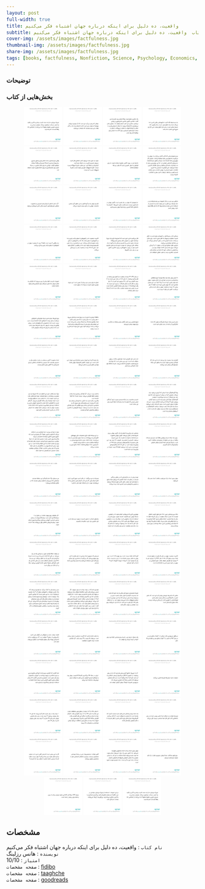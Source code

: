```yaml
---
layout: post
full-width: true
title: واقعیت، ده دلیل برای اینکه درباره جهان اشتباه فکر می‌کنیم
subtitle: معرفی کتاب  واقعیت، ده دلیل برای اینکه درباره جهان اشتباه فکر می‌کنیم
cover-img: /assets/images/factfulness.jpg
thumbnail-img: /assets/images/factfulness.jpg
share-img: /assets/images/factfulness.jpg
tags: [books, factfulness, Nonfiction, Science, Psychology, Economics, History, Politics, Business, Self Help, Sociology, Philosophy]
---
```


### توضیحات


### بخش‌هایی از کتاب
<p align="center">
  <img src="/assets/images/factfulness/01.jpg" width="100" height="100" alt="mhkarami97" />
  <img src="/assets/images/factfulness/02.jpg" width="100" height="100" alt="mhkarami97" />
  <img src="/assets/images/factfulness/03.jpg" width="100" height="100" alt="mhkarami97" />
  <img src="/assets/images/factfulness/04.jpg" width="100" height="100" alt="mhkarami97" />
  <img src="/assets/images/factfulness/05.jpg" width="100" height="100" alt="mhkarami97" />
  <img src="/assets/images/factfulness/06.jpg" width="100" height="100" alt="mhkarami97" />
  <img src="/assets/images/factfulness/07.jpg" width="100" height="100" alt="mhkarami97" />
  <img src="/assets/images/factfulness/08.jpg" width="100" height="100" alt="mhkarami97" />
  <img src="/assets/images/factfulness/09.jpg" width="100" height="100" alt="mhkarami97" />
  <img src="/assets/images/factfulness/10.jpg" width="100" height="100" alt="mhkarami97" />
  <img src="/assets/images/factfulness/11.jpg" width="100" height="100" alt="mhkarami97" />
  <img src="/assets/images/factfulness/12.jpg" width="100" height="100" alt="mhkarami97" />
  <img src="/assets/images/factfulness/13.jpg" width="100" height="100" alt="mhkarami97" />
  <img src="/assets/images/factfulness/14.jpg" width="100" height="100" alt="mhkarami97" />
  <img src="/assets/images/factfulness/15.jpg" width="100" height="100" alt="mhkarami97" />
  <img src="/assets/images/factfulness/16.jpg" width="100" height="100" alt="mhkarami97" />
  <img src="/assets/images/factfulness/17.jpg" width="100" height="100" alt="mhkarami97" />
  <img src="/assets/images/factfulness/18.jpg" width="100" height="100" alt="mhkarami97" />
  <img src="/assets/images/factfulness/19.jpg" width="100" height="100" alt="mhkarami97" />
  <img src="/assets/images/factfulness/20.jpg" width="100" height="100" alt="mhkarami97" />
  <img src="/assets/images/factfulness/21.jpg" width="100" height="100" alt="mhkarami97" />
  <img src="/assets/images/factfulness/22.jpg" width="100" height="100" alt="mhkarami97" />
  <img src="/assets/images/factfulness/23.jpg" width="100" height="100" alt="mhkarami97" />
  <img src="/assets/images/factfulness/24.jpg" width="100" height="100" alt="mhkarami97" />
  <img src="/assets/images/factfulness/25.jpg" width="100" height="100" alt="mhkarami97" />
  <img src="/assets/images/factfulness/26.jpg" width="100" height="100" alt="mhkarami97" />
  <img src="/assets/images/factfulness/27.jpg" width="100" height="100" alt="mhkarami97" />
  <img src="/assets/images/factfulness/28.jpg" width="100" height="100" alt="mhkarami97" />
  <img src="/assets/images/factfulness/29.jpg" width="100" height="100" alt="mhkarami97" />
  <img src="/assets/images/factfulness/30.jpg" width="100" height="100" alt="mhkarami97" />
  <img src="/assets/images/factfulness/31.jpg" width="100" height="100" alt="mhkarami97" />
  <img src="/assets/images/factfulness/32.jpg" width="100" height="100" alt="mhkarami97" />
  <img src="/assets/images/factfulness/33.jpg" width="100" height="100" alt="mhkarami97" />
  <img src="/assets/images/factfulness/34.jpg" width="100" height="100" alt="mhkarami97" />
  <img src="/assets/images/factfulness/35.jpg" width="100" height="100" alt="mhkarami97" />
  <img src="/assets/images/factfulness/36.jpg" width="100" height="100" alt="mhkarami97" />
  <img src="/assets/images/factfulness/37.jpg" width="100" height="100" alt="mhkarami97" />
  <img src="/assets/images/factfulness/38.jpg" width="100" height="100" alt="mhkarami97" />
  <img src="/assets/images/factfulness/39.jpg" width="100" height="100" alt="mhkarami97" />
  <img src="/assets/images/factfulness/40.jpg" width="100" height="100" alt="mhkarami97" />
  <img src="/assets/images/factfulness/41.jpg" width="100" height="100" alt="mhkarami97" />
  <img src="/assets/images/factfulness/42.jpg" width="100" height="100" alt="mhkarami97" />
  <img src="/assets/images/factfulness/43.jpg" width="100" height="100" alt="mhkarami97" />
  <img src="/assets/images/factfulness/44.jpg" width="100" height="100" alt="mhkarami97" />
  <img src="/assets/images/factfulness/45.jpg" width="100" height="100" alt="mhkarami97" />
  <img src="/assets/images/factfulness/46.jpg" width="100" height="100" alt="mhkarami97" />
  <img src="/assets/images/factfulness/47.jpg" width="100" height="100" alt="mhkarami97" />
  <img src="/assets/images/factfulness/48.jpg" width="100" height="100" alt="mhkarami97" />
  <img src="/assets/images/factfulness/49.jpg" width="100" height="100" alt="mhkarami97" />
  <img src="/assets/images/factfulness/50.jpg" width="100" height="100" alt="mhkarami97" />
  <img src="/assets/images/factfulness/51.jpg" width="100" height="100" alt="mhkarami97" />
  <img src="/assets/images/factfulness/52.jpg" width="100" height="100" alt="mhkarami97" />
  <img src="/assets/images/factfulness/53.jpg" width="100" height="100" alt="mhkarami97" />
  <img src="/assets/images/factfulness/54.jpg" width="100" height="100" alt="mhkarami97" />
  <img src="/assets/images/factfulness/55.jpg" width="100" height="100" alt="mhkarami97" />
  <img src="/assets/images/factfulness/56.jpg" width="100" height="100" alt="mhkarami97" />
  <img src="/assets/images/factfulness/57.jpg" width="100" height="100" alt="mhkarami97" />
  <img src="/assets/images/factfulness/58.jpg" width="100" height="100" alt="mhkarami97" />
  <img src="/assets/images/factfulness/59.jpg" width="100" height="100" alt="mhkarami97" />
  <img src="/assets/images/factfulness/60.jpg" width="100" height="100" alt="mhkarami97" />
  <img src="/assets/images/factfulness/61.jpg" width="100" height="100" alt="mhkarami97" />
  <img src="/assets/images/factfulness/62.jpg" width="100" height="100" alt="mhkarami97" />
  <img src="/assets/images/factfulness/63.jpg" width="100" height="100" alt="mhkarami97" />
  <img src="/assets/images/factfulness/64.jpg" width="100" height="100" alt="mhkarami97" />
  <img src="/assets/images/factfulness/65.jpg" width="100" height="100" alt="mhkarami97" />
  <img src="/assets/images/factfulness/66.jpg" width="100" height="100" alt="mhkarami97" />
  <img src="/assets/images/factfulness/67.jpg" width="100" height="100" alt="mhkarami97" />
  <img src="/assets/images/factfulness/68.jpg" width="100" height="100" alt="mhkarami97" />
  <img src="/assets/images/factfulness/69.jpg" width="100" height="100" alt="mhkarami97" />
  <img src="/assets/images/factfulness/70.jpg" width="100" height="100" alt="mhkarami97" />
  <img src="/assets/images/factfulness/71.jpg" width="100" height="100" alt="mhkarami97" />
</p>

## مشخصات

`نام کتاب` :  واقعیت، ده دلیل برای اینکه درباره جهان اشتباه فکر می‌کنیم   
`نویسنده` : هانس رزلینگ  
`امتیاز` : 10/10  
`صفحه مشخصات` : [fidibo](https://fidibo.com/book/99787-%D9%88%D8%A7%D9%82%D8%B9%DB%8C%D8%AA)  
`صفحه مشخصات` : [taaghche](https://taaghche.com/book/38473/%D9%88%D8%A7%D9%82%D8%B9%DB%8C%D8%AA%D8%9B-%D8%AF%D9%87-%D8%AF%D9%84%DB%8C%D9%84-%D8%A8%D8%B1%D8%A7%DB%8C-%D8%A7%DB%8C%D9%86%DA%A9%D9%87-%D8%AF%D8%B1%D8%A8%D8%A7%D8%B1%D9%87-%D8%AC%D9%87%D8%A7%D9%86-%D8%A7%D8%B4%D8%AA%D8%A8%D8%A7%D9%87-%D9%81%DA%A9%D8%B1-%D9%85%DB%8C-%DA%A9%D9%86%DB%8C%D9%85)  
`صفحه مشخصات` : [goodreads](https://www.goodreads.com/book/show/34890015-factfulness)  